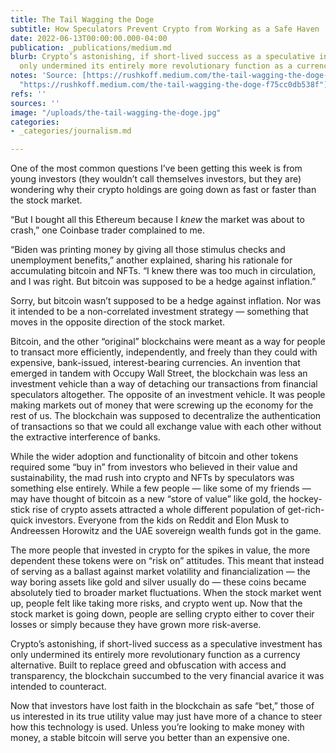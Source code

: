 ```yaml
---
title: The Tail Wagging the Doge
subtitle: How Speculators Prevent Crypto from Working as a Safe Haven
date: 2022-06-13T00:00:00.000-04:00
publication: _publications/medium.md
blurb: Crypto’s astonishing, if short-lived success as a speculative investment has
  only undermined its entirely more revolutionary function as a currency alternative.
notes: 'Source: [https://rushkoff.medium.com/the-tail-wagging-the-doge-f75cc0db538f](https://rushkoff.medium.com/the-tail-wagging-the-doge-f75cc0db538f
  "https://rushkoff.medium.com/the-tail-wagging-the-doge-f75cc0db538f")'
refs: ''
sources: ''
image: "/uploads/the-tail-wagging-the-doge.jpg"
categories:
- _categories/journalism.md

---
```

One of the most common questions I’ve been getting this week is from young investors (they wouldn’t call themselves investors, but they are) wondering why their crypto holdings are going down as fast or faster than the stock market.

“But I bought all this Ethereum because I _knew_ the market was about to crash,” one Coinbase trader complained to me.

“Biden was printing money by giving all those stimulus checks and unemployment benefits,” another explained, sharing his rationale for accumulating bitcoin and NFTs. “I knew there was too much in circulation, and I was right. But bitcoin was supposed to be a hedge against inflation.”

Sorry, but bitcoin wasn’t supposed to be a hedge against inflation. Nor was it intended to be a non-correlated investment strategy — something that moves in the opposite direction of the stock market.

Bitcoin, and the other “original” blockchains were meant as a way for people to transact more efficiently, independently, and freely than they could with expensive, bank-issued, interest-bearing currencies. An invention that emerged in tandem with Occupy Wall Street, the blockchain was less an investment vehicle than a way of detaching our transactions from financial speculators altogether. The opposite of an investment vehicle. It was people making markets out of money that were screwing up the economy for the rest of us. The blockchain was supposed to decentralize the authentication of transactions so that we could all exchange value with each other without the extractive interference of banks.

While the wider adoption and functionality of bitcoin and other tokens required some “buy in” from investors who believed in their value and sustainability, the mad rush into crypto and NFTs by speculators was something else entirely. While a few people — like some of my friends — may have thought of bitcoin as a new “store of value” like gold, the hockey-stick rise of crypto assets attracted a whole different population of get-rich-quick investors. Everyone from the kids on Reddit and Elon Musk to Andreessen Horowitz and the UAE sovereign wealth funds got in the game.

The more people that invested in crypto for the spikes in value, the more dependent these tokens were on “risk on” attitudes. This meant that instead of serving as a ballast against market volatility and financialization — the way boring assets like gold and silver usually do — these coins became absolutely tied to broader market fluctuations. When the stock market went up, people felt like taking more risks, and crypto went up. Now that the stock market is going down, people are selling crypto either to cover their losses or simply because they have grown more risk-averse.

Crypto’s astonishing, if short-lived success as a speculative investment has only undermined its entirely more revolutionary function as a currency alternative. Built to replace greed and obfuscation with access and transparency, the blockchain succumbed to the very financial avarice it was intended to counteract.

Now that investors have lost faith in the blockchain as safe “bet,” those of us interested in its true utility value may just have more of a chance to steer how this technology is used. Unless you’re looking to make money with money, a stable bitcoin will serve you better than an expensive one.